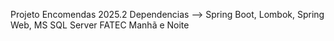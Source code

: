 Projeto Encomendas  2025.2
Dependencias --> Spring Boot, Lombok, Spring Web, MS SQL Server
FATEC Manhã e Noite
